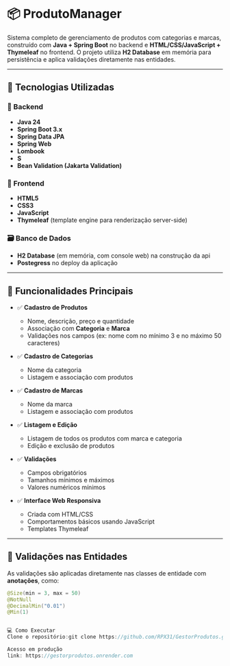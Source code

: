 # 📦 ProdutoManager

Sistema completo de gerenciamento de produtos com categorias e marcas, construído com **Java + Spring Boot** no backend e **HTML/CSS/JavaScript + Thymeleaf** no frontend. O projeto utiliza **H2 Database** em memória para persistência e aplica validações diretamente nas entidades.

---

## 🚀 Tecnologias Utilizadas

### 🔧 Backend
- **Java 24**
- **Spring Boot 3.x**
- **Spring Data JPA**
- **Spring Web**
- **Lombook**
- **S**
- **Bean Validation (Jakarta Validation)**

### 🎨 Frontend
- **HTML5**
- **CSS3**
- **JavaScript**
- **Thymeleaf** (template engine para renderização server-side)

### 🗃️ Banco de Dados
- **H2 Database** (em memória, com console web) na construção da api
- **Postegress** no deploy da aplicação

---

## 🧩 Funcionalidades Principais

- ✅ **Cadastro de Produtos**
  - Nome, descrição, preço e quantidade
  - Associação com **Categoria** e **Marca**
  - Validações nos campos (ex: nome com no mínimo 3 e no máximo 50 caracteres)

- ✅ **Cadastro de Categorias**
  - Nome da categoria
  - Listagem e associação com produtos

- ✅ **Cadastro de Marcas**
  - Nome da marca
  - Listagem e associação com produtos

- ✅ **Listagem e Edição**
  - Listagem de todos os produtos com marca e categoria
  - Edição e exclusão de produtos

- ✅ **Validações**
  - Campos obrigatórios
  - Tamanhos mínimos e máximos
  - Valores numéricos mínimos

- ✅ **Interface Web Responsiva**
  - Criada com HTML/CSS
  - Comportamentos básicos usando JavaScript
  - Templates Thymeleaf

---

## 🧪 Validações nas Entidades

As validações são aplicadas diretamente nas classes de entidade com **anotações**, como:

```java
@Size(min = 3, max = 50)
@NotNull
@DecimalMin("0.01")
@Min(1)


💻 Como Executar
Clone o repositório:git clone https://github.com/RPX31/GestorProdutos.git

Acesso em produção
link: https://gestorprodutos.onrender.com

